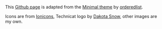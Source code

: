 This [Github page](https://pages.github.com/) is adapted from the [Minimal theme](https://github.com/pages-themes/minimal) by [orderedlist](https://github.com/orderedlist/minimal).

Icons are from [Ionicons](http://ionicons.com/), Technicat logo by [Dakota Snow](http://espressyourself.coffee), other images are my own.
